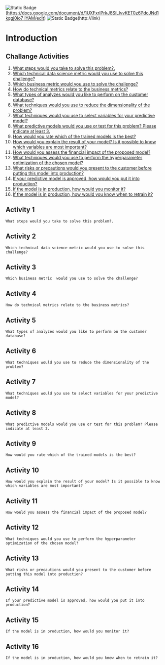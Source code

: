 ![Static Badge](https://img.shields.io/badge/BixTechnology%20Challange-blue?style=flat)(https://docs.google.com/document/d/1UXFxrIPrkJ8SiLIvvKET0z6PdcJNd1kqgj0io7_lYAM/edit)
![Static Badge](https://img.shields.io/badge/Deployed%20Machine-FC4646?style=flat)(http://link)


# Introduction


## Challange Activities
1. [What steps would you take to solve this problem?.](#activity-1)
2. [Which technical data science metric would you use to solve this challenge?](#activity-2)
3. [Which business metric  would you use to solve the challenge?](#activity-3)
4. [How do technical metrics relate to the business metrics?](#activity-4)
5. [What types of analyzes would you like to perform on the customer database?](#activity-5)
6. [What techniques would you use to reduce the dimensionality of the problem?](#activity-6)
7. [What techniques would you use to select variables for your predictive model?](#activity-7)
8. [What predictive models would you use or test for this problem? Please indicate at least 3.](#activity-8)
9. [How would you rate which of the trained models is the best?](#activity-9)
10. [How would you explain the result of your model? Is it possible to know which variables are most important?](#activity-10)
11. [How would you assess the financial impact of the proposed model?](#activity-11)
12. [What techniques would you use to perform the hyperparameter optimization of the chosen model?](#activity-12)
13. [What risks or precautions would you present to the customer before putting this model into production?](#activity-13)
14. [If your predictive model is approved, how would you put it into production?](#activity-14)
15. [If the model is in production, how would you monitor it?](#activity-15)
16. [If the model is in production, how would you know when to retrain it?](#activity-16)

## Activity 1
    What steps would you take to solve this problem?.

## Activity 2
    Which technical data science metric would you use to solve this challenge?

## Activity 3
    Which business metric  would you use to solve the challenge?

## Activity 4
    How do technical metrics relate to the business metrics?

## Activity 5
    What types of analyzes would you like to perform on the customer database?

## Activity 6
    What techniques would you use to reduce the dimensionality of the problem?

## Activity 7
    What techniques would you use to select variables for your predictive model?

## Activity 8
    What predictive models would you use or test for this problem? Please indicate at least 3.

## Activity 9
    How would you rate which of the trained models is the best?

## Activity 10
    How would you explain the result of your model? Is it possible to know which variables are most important?

## Activity 11
    How would you assess the financial impact of the proposed model?

## Activity 12
    What techniques would you use to perform the hyperparameter optimization of the chosen model?  

## Activity 13
    What risks or precautions would you present to the customer before putting this model into production?

## Activity 14
    If your predictive model is approved, how would you put it into production?
    
## Activity 15
    If the model is in production, how would you monitor it?
    
## Activity 16
    If the model is in production, how would you know when to retrain it?
    
